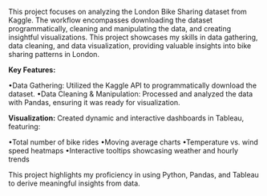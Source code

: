 This project focuses on analyzing the London Bike Sharing dataset from Kaggle. The workflow encompasses downloading the dataset programmatically, cleaning and manipulating the data, and creating insightful visualizations. This project showcases my skills in data gathering, data cleaning, and data visualization, providing valuable insights into bike sharing patterns in London.

**Key Features:**

•Data Gathering: Utilized the Kaggle API to programmatically download the dataset.
•Data Cleaning & Manipulation: Processed and analyzed the data with Pandas, ensuring it was ready for visualization.

**Visualization:** Created dynamic and interactive dashboards in Tableau, featuring:

•Total number of bike rides
•Moving average charts
•Temperature vs. wind speed heatmaps
•Interactive tooltips showcasing weather and hourly trends

This project highlights my proficiency in using Python, Pandas, and Tableau to derive meaningful insights from data.






